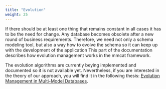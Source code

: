 ```yaml
---
title: "Evolution"
weight: 25
---
```


If there should be at least one thing that remains constant in all cases it has to be the need for change. Any database becomes obsolete after a new round of business requirements. Therefore, we need not only a schema modeling tool, but also a way how to evolve the schema so it can keep up with the development of the application This part of the documentation describes how evolution management works in the mmcat framework.

The evolution algorithms are currently beying implemented and documented so it is not available yet. Nevertheless, if you are interested in the theory of our approach, you will find it in the following thesis: <a href="/doc/evolution_management_in_multi-model_databases.pdf" target="_blank" rel="noreferrer">Evolution Management in Multi-Model Databases</a>.
